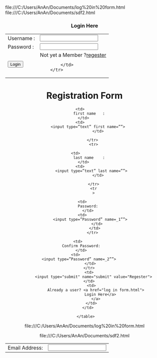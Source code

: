 file:///C:/Users/AnAn/Documents/log%20in%20form.html
file:///C:/Users/AnAn/Documents/sdf2.html




<!DOCTYPE  html>
<html>
<head>
<title>Login Form</title>

</head>

<body>

<center>
<h3>Login Here</h3>
<form action="login.php" method="post">
<table>
    <tr>
        <td>Username :</td>
              <td>
                  <input type="text" name="user">
              </td>
        </tr>
        <tr>
            <td>Password :</td>
            <td>
                <input type="password" name="user_pass">
            </td>
        </tr>
        <tr>
            <td>
                <input type="submit" name="submit" value="Login">
            </td>
            <td>
                Not yet a Member ?<a href="sdf2.html">regester</a>
               
            
            </td>
        </tr>
</table>

</form>


</body>

</html>



<!DOCTYPE html>
<html>
  <head>
     <h1>  Registration Form</h1>
  </head>  
<body>
<form>	
     <table>		
           <tr>			
               <td>				
                   Email Address:			
               </td>			
                <td>				
                   <input type=”text” email=””>			
                </td>		
           </tr>
            <tr>

                <td>				
                   first name	:			
               </td>			
                <td>				
                   <input type=”text” first name=””>			
                </td>

           </tr>
            <tr>

            <td>				
                   last name	:			
               </td>			
                <td>				
                   <input type=”text” last name=””>			
                </td>

            </tr>
            <tr
            >

                 <td>				
                   Password:			
                 </td>			
                 <td>				
                  <input type=”Password” name=_1””>			
                 </td>	
                </td>	
           </tr>
           
           <td>				
            Confirm Password:			
          </td>			
          <td>				
           <input type=”Password” name=_2””>			
          </td>	
        </tr>
        <td>
            <input type="submit" name="submit" value="Regester">
        </td>
          <td>
              Already a user? <a href="log in form.html">
                  Login Here</a>
              </a>
          </td>
         </td>	
           
     </table>
</form> 
</body>
</html>

file:///C:/Users/AnAn/Documents/log%20in%20form.html

file:///C:/Users/AnAn/Documents/sdf2.html

